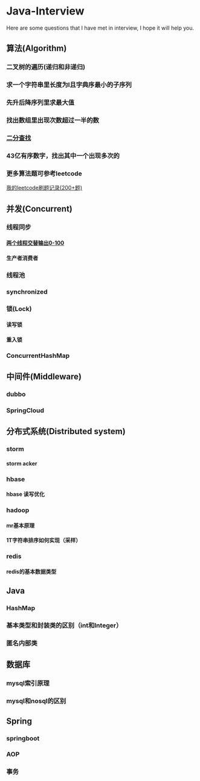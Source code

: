 # Java-Interview
Here are some questions that I have met in interview, I hope it will help you.

## 算法(Algorithm)

### 二叉树的遍历(递归和非递归)
### 求一个字符串里长度为l且字典序最小的子序列 
### 先升后降序列里求最大值    
### 找出数组里出现次数超过一半的数 
### [二分查找](src/algorithm/BinarySearch.java) 
### 43亿有序数字，找出其中一个出现多次的
### 更多算法题可参考leetcode
[我的leetcode刷题记录(200+题)](https://github.com/xindoo/leetcode)

## 并发(Concurrent)
### 线程同步
#### [两个线程交替输出0-100](src/concurrent/AlternateOutputNumber.java)
#### 生产者消费者
### 线程池
### synchronized
### 锁(Lock)
#### 读写锁
#### 重入锁
### ConcurrentHashMap

## 中间件(Middleware)
### dubbo
### SpringCloud

## 分布式系统(Distributed system)
### storm
#### storm acker
### hbase
#### hbase 读写优化
### hadoop
#### mr基本原理
#### 1T字符串排序如何实现（采样）
### redis
#### redis的基本数据类型


## Java
### HashMap
### 基本类型和封装类的区别（int和Integer）
### 匿名内部类

## 数据库
### mysql索引原理
### mysql和nosql的区别

## Spring
### springboot
### AOP
### 事务

